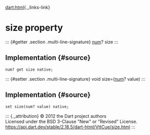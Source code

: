 [dart:html](../../dart-html/dart-html-library){._links-link}

size property
=============

::: {#getter .section .multi-line-signature}
[num](../../dart-core/num-class)? size
:::

Implementation {#source}
--------------

``` {.language-dart data-language="dart"}
num? get size native;
```

::: {#setter .section .multi-line-signature}
void size=([num](../../dart-core/num-class)? value)
:::

Implementation {#source}
--------------

``` {.language-dart data-language="dart"}
set size(num? value) native;
```

::: {._attribution}
© 2012 the Dart project authors\
Licensed under the BSD 3-Clause \"New\" or \"Revised\" License.\
<https://api.dart.dev/stable/2.18.5/dart-html/VttCue/size.html>
:::
